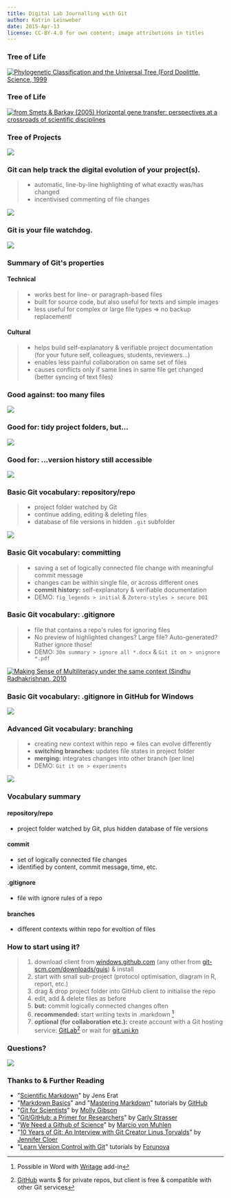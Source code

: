 ```yaml
---
title: Digital Lab Journalling with Git
author: Katrin Leinweber
date: 2015-Apr-13
license: CC-BY-4.0 for own content; image attributions in titles
---
```


### Tree of Life

[![](images/doolittle-tree.jpg "Phylogenetic Classification and the Universal Tree (Ford Doolittle, Science, 1999")](http://www.sciencemag.org/content/284/5423/2124.full)

### Tree of Life

[![](images/Horizontal-gene-transfer-ori.jpg "from Smets & Barkay (2005) Horizontal gene transfer: perspectives at a crossroads of scientific disciplines")](http://www.nature.com/nrmicro/journal/v3/n9/fig_tab/nrmicro1253_F1.html)

### Tree of Projects

![](images/Horizontal-info-transfer.png)

### Git can help track the digital evolution of your project(s).

> - automatic, line-by-line highlighting of what exactly was/has changed
> - incentivised commenting of file changes

![](images/Git-helps.png)

### Git is your file watchdog.

![](images/watchdog.png)

### Summary of Git's properties

#### Technical

> - works best for line- or paragraph-based files
> - built for source code, but also useful for texts and simple images
> - less useful for complex or large file types => no backup replacement!

#### Cultural

> - helps build self-explanatory & verifiable project documentation (for your future self, colleagues, students, reviewers...)
> - enables less painful collaboration on same set of files
> - causes conflicts only if same lines in same file get changed (better syncing of text files)

### Good against: too many files

![](images/versions-win-explorer.png)

### Good for: tidy project folders, but...

![](images/files-in-explorer.png)

### Good for: ...version history still accessible

![](images/file-changes-in-GitHub.png)

### Basic Git vocabulary: repository/repo

> - project folder watched by Git
> - continue adding, editing & deleting files
> - database of file versions in hidden `.git` subfolder

![](images/repo-folder.png)

### Basic Git vocabulary: committing

> - saving a set of logically connected file change with meaningful commit message
> - changes can be within single file, or across different ones
> - **commit history:** self-explanatory & verifiable documentation
> - DEMO: `fig_legends > initial` & `Zotero-styles > secure DOI`

### Basic Git vocabulary: .gitignore

> - file that contains a repo's rules for ignoring files 
> - No preview of highlighted changes? Large file? Auto-generated? Rather ignore those!
> - DEMO: `30m summary > ignore all *.docx` & `Git it on > unignore *.pdf`

[![](images/gitignore-or-not.png "Making Sense of Multiliteracy under the same context (Sindhu Radhakrishnan, 2010")](http://edc.education.ed.ac.uk/sindhur/2010/10/17/visual-artefact/)

### Basic Git vocabulary: .gitignore in GitHub for Windows

![](images/windows-gitignore-in-repo-settings.png)

### Advanced Git vocabulary: branching

> - creating new context within repo => files can evolve differently
> - **switching branches:** updates file states in project folder
> - **merging:** integrates changes into other branch (per line)
> - DEMO: `Git it on > experiments`

![](images/git-branching.png)

### Vocabulary summary

#### repository/repo

- project folder watched by Git, plus hidden database of file versions

#### commit

- set of logically connected file changes
- identified by content, commit message, time, etc.

#### .gitignore

- file with ignore rules of a repo

#### branches

- different contexts within repo for evoltion of files

### How to start using it?

> 1. download client from [windows.github.com](https://windows.github.com/) (any other from [git-scm.com/downloads/guis](http://git-scm.com/download/gui/win)) & install
> 1. start with small sub-project (protocol optimisation, diagram in R, report, etc.)
> 1. drag & drop project folder into GitHub client to initialise the repo
> 1. edit, add & delete files as before
> 1. **but:** commit logically connected changes often
> 1. **recommended:** start writing texts in .markdown [^1]
> 1. **optional (for collaboration etc.):** create account with a Git hosting service: [GitLab](https://gitlab.com/users/sign_in)[^2] or wait for [git.uni.kn](https://git.uni-konstanz.de/users/sign_in) 

[^1]: Possible in Word with [Writage](http://www.writage.com/) add-in
[^2]: [GitHub](https://github.com/join) wants $ for private repos, but client is free & compatible with other Git services

### Questions?

![](images/keep-calm-and-git-it-on.png)

### Thanks to & Further Reading

- "[Scientific Markdown](https://github.com/JensErat/scientific-markdown)" by Jens Erat
- "[Markdown Basics](https://help.github.com/articles/markdown-basics/#basic-writing)" and "[Mastering Markdown](https://guides.github.com/features/mastering-markdown/)" tutorials by [GitHub](https://github.com/)
- "[Git for Scientists](https://mollygibson.github.io/2014-08-11-wustl/lessons/git-notebook/git-for-scientists.slides.html)" by [Molly Gibson](https://github.com/mollygibson)
- "[Git/GitHub: a Primer for Researchers](http://datapub.cdlib.org/2014/05/05/github-a-primer-for-researchers/)" by [Carly Strasser](http://carlystrasser.net/)
- "[We Need a Github of Science](http://marciovm.com/i-want-a-github-of-science/)" by [Marcio von Muhlen](https://twitter.com/marciovm)
- "[10 Years of Git: An Interview with Git Creator Linus Torvalds](https://www.linux.com/news/featured-blogs/185-jennifer-cloer/821541-10-years-of-git-an-interview-with-git-creator-linus-torvalds/)" by [Jennifer Cloer](https://twitter.com/JenniferCloer)
- "[Learn Version Control with Git](http://www.git-tower.com/learn/ebook/mac/basics/why-use-version-control#start)" tutorials by [Forunova](http://www.fournova.com/)
